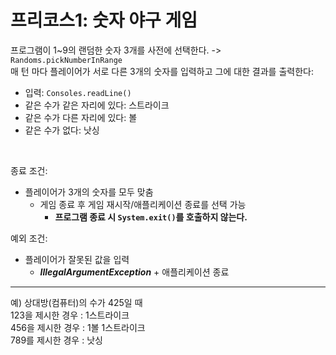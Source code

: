 <h1>프리코스1: 숫자 야구 게임</h1>

프로그램이 1~9의 랜덤한 숫자 3개를 사전에 선택한다. -> `Randoms.pickNumberInRange`  
매 턴 마다 플레이어가 서로 다른 3개의 숫자를 입력하고 그에 대한 결과를 출력한다:  
- 입력: `Consoles.readLine()`
- 같은 수가 같은 자리에 있다: 스트라이크  
- 같은 수가 다른 자리에 있다: 볼  
- 같은 수가 없다: 낫싱
<br/>

종료 조건:  
- 플레이어가 3개의 숫자를 모두 맞춤
  - 게임 종료 후 게임 재시작/애플리케이션 종료를 선택 가능
    - **프로그램 종료 시 `System.exit()`를 호출하지 않는다.**

예외 조건:
- 플레이어가 잘못된 값을 입력
  - ***IllegalArgumentException*** + 애플리케이션 종료

<hr/>  

예) 상대방(컴퓨터)의 수가 425일 때  
123을 제시한 경우 : 1스트라이크  
456을 제시한 경우 : 1볼 1스트라이크  
789를 제시한 경우 : 낫싱